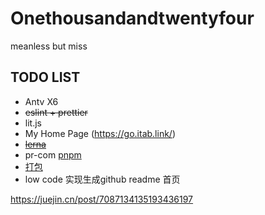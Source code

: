 # Onethousandandtwentyfour
meanless but miss

## TODO LIST
+ Antv X6
+ ~~eslint + prettier~~
+ lit.js
+ My Home Page (https://go.itab.link/)
+ ~~[lerna](https://lerna.js.org/docs/getting-started)~~
+  pr-com  [pnpm](https://juejin.cn/post/7101117617233985566)
+ [打包](https://segmentfault.com/a/1190000041347837)
+ low code 实现生成github readme 首页

https://juejin.cn/post/7087134135193436197

